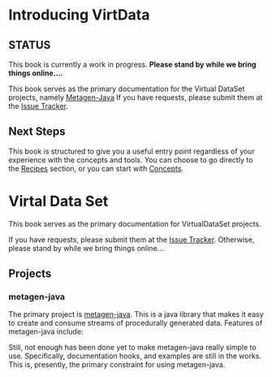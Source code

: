# Introducing VirtData

## STATUS
This book is currently a work in progress. **Please stand by while we bring things online....**

This book serves as the primary documentation for the
Virtual DataSet projects, namely 
[Metagen-Java](https://github.com/virtualdataset/metagen-java)
If you have requests, please submit them at the 
[Issue Tracker](https://github.com/virtualdataset/virtdata-docs/issues).

## Next Steps

This book is structured to give you a useful entry point
regardless of your experience with the concepts and tools.
You can choose to go directly to the [Recipes](using_virtdata/common_recipes.html) section, or
you can start with [Concepts](concepts/concepts.htmls).

# Virtal Data Set

This book serves as the primary documentation for 
VirtualDataSet projects.

If you have requests, please submit them at the 
[Issue Tracker](https://github.com/virtualdataset/metagen-docs/issues). Otherwise, please stand by while we bring things online....



## Projects

### metagen-java

The primary project is [metagen-java](https://github.com/virtualdataset/metagen-java).
This is a java library that makes it easy to create and consume streams of procedurally generated data. Features of metagen-java include:


Still, not enough has been done yet to make metagen-java really simple to use. 
Specifically, documentation hooks, and examples are still in the works. This is, 
presently, the primary constraint for using metagen-java.



